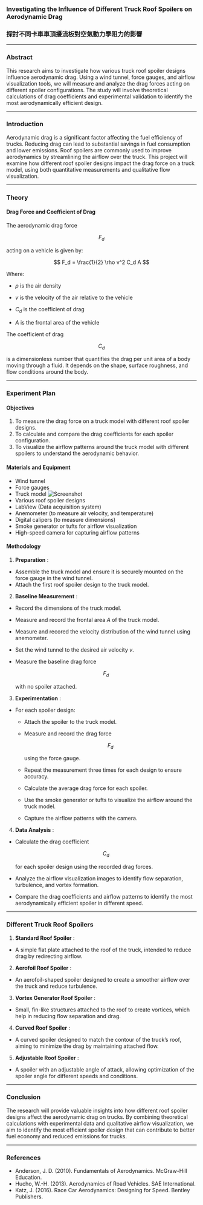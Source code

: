 ### Investigating the Influence of Different Truck Roof Spoilers on Aerodynamic Drag
### 探討不同卡車車頂擾流板對空氣動力學阻力的影響
---

### Abstract

This research aims to investigate how various truck roof spoiler designs influence aerodynamic drag. Using a wind tunnel, force gauges, and airflow visualization tools, we will measure and analyze the drag forces acting on different spoiler configurations. The study will involve theoretical calculations of drag coefficients and experimental validation to identify the most aerodynamically efficient design.

---

### Introduction

Aerodynamic drag is a significant factor affecting the fuel efficiency of trucks. Reducing drag can lead to substantial savings in fuel consumption and lower emissions. Roof spoilers are commonly used to improve aerodynamics by streamlining the airflow over the truck. This project will examine how different roof spoiler designs impact the drag force on a truck model, using both quantitative measurements and qualitative flow visualization.

---

### Theory

#### Drag Force and Coefficient of Drag

The aerodynamic drag force

$$
F_d
$$

acting on a vehicle is given by:

$$
F_d = \frac{1}{2} \rho v^2 C_d A
$$

Where:

- $\rho$ is the air density
- $v$ is the velocity of the air relative to the vehicle
- $C_d$ is the coefficient of drag

- $A$ is the frontal area of the vehicle

The coefficient of drag

$$
C_d
$$

is a dimensionless number that quantifies the drag per unit area of a body moving through a fluid. It depends on the shape, surface roughness, and flow conditions around the body.

---

### Experiment Plan

#### Objectives

1. To measure the drag force on a truck model with different roof spoiler designs.
2. To calculate and compare the drag coefficients for each spoiler configuration.
3. To visualize the airflow patterns around the truck model with different spoilers to understand the aerodynamic behavior.

#### Materials and Equipment

- Wind tunnel
- Force gauges
- Truck model
![Screenshot](https://github.com/Alexchiuu/Poject_Note-truck_spoilers/pic/container.png)
- Various roof spoiler designs
- LabView (Data acquisition system)
- Anemometer (to measure air velocity, and temperature)
- Digital calipers (to measure dimensions)
- Smoke generator or tufts for airflow visualization
- High-speed camera for capturing airflow patterns

#### Methodology

1. **Preparation** :

- Assemble the truck model and ensure it is securely mounted on the force gauge in the wind tunnel.
- Attach the first roof spoiler design to the truck model.

2. **Baseline Measurement** :

- Record the dimensions of the truck model.
- Measure and record the frontal area $A$ of the truck model.
- Measure and recored the velocity distribution of the wind tunnel using anemometer.
- Set the wind tunnel to the desired air velocity $v$.
- Measure the baseline drag force

  $$
  F_d
  $$

  with no spoiler attached.

3. **Experimentation** :

- For each spoiler design:
  - Attach the spoiler to the truck model.
  - Measure and record the drag force

    $$
    F_d
    $$

    using the force gauge.
  - Repeat the measurement three times for each design to ensure accuracy.
  - Calculate the average drag force for each spoiler.
  - Use the smoke generator or tufts to visualize the airflow around the truck model.
  - Capture the airflow patterns with the camera.

4. **Data Analysis** :

- Calculate the drag coefficient

  $$
  C_d
  $$

  for each spoiler design using the recorded drag forces.
- Analyze the airflow visualization images to identify flow separation, turbulence, and vortex formation.
- Compare the drag coefficients and airflow patterns to identify the most aerodynamically efficient spoiler in different speed.

---

### Different Truck Roof Spoilers

1. **Standard Roof Spoiler** :

- A simple flat plate attached to the roof of the truck, intended to reduce drag by redirecting airflow.

2. **Aerofoil Roof Spoiler** :

- An aerofoil-shaped spoiler designed to create a smoother airflow over the truck and reduce turbulence.

3. **Vortex Generator Roof Spoiler** :

- Small, fin-like structures attached to the roof to create vortices, which help in reducing flow separation and drag.

4. **Curved Roof Spoiler** :

- A curved spoiler designed to match the contour of the truck’s roof, aiming to minimize the drag by maintaining attached flow.

5. **Adjustable Roof Spoiler** :

- A spoiler with an adjustable angle of attack, allowing optimization of the spoiler angle for different speeds and conditions.

---

### Conclusion

The research will provide valuable insights into how different roof spoiler designs affect the aerodynamic drag on trucks. By combining theoretical calculations with experimental data and qualitative airflow visualization, we aim to identify the most efficient spoiler design that can contribute to better fuel economy and reduced emissions for trucks.

---

### References

- Anderson, J. D. (2010). Fundamentals of Aerodynamics. McGraw-Hill Education.
- Hucho, W.-H. (2013). Aerodynamics of Road Vehicles. SAE International.
- Katz, J. (2016). Race Car Aerodynamics: Designing for Speed. Bentley Publishers.
